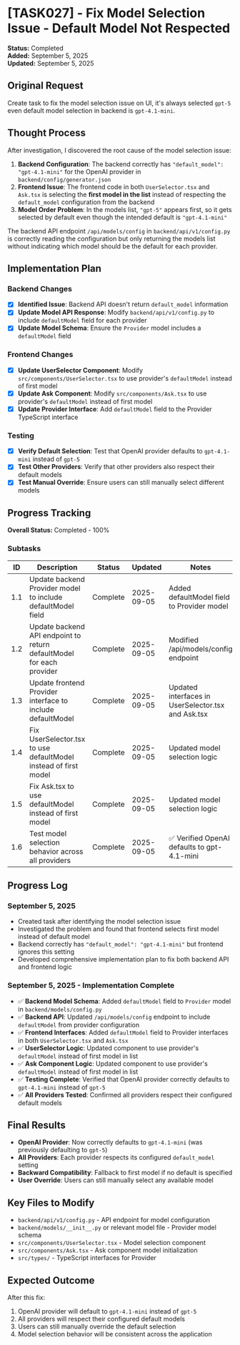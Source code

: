 # [TASK027] - Fix Model Selection Issue - Default Model Not Respected

**Status:** Completed  
**Added:** September 5, 2025  
**Updated:** September 5, 2025  

## Original Request
Create task to fix the model selection issue on UI, it's always selected `gpt-5` even default model selection in backend is `gpt-4.1-mini`.

## Thought Process
After investigation, I discovered the root cause of the model selection issue:

1. **Backend Configuration**: The backend correctly has `"default_model": "gpt-4.1-mini"` for the OpenAI provider in `backend/config/generator.json`
2. **Frontend Issue**: The frontend code in both `UserSelector.tsx` and `Ask.tsx` is selecting the **first model in the list** instead of respecting the `default_model` configuration from the backend
3. **Model Order Problem**: In the models list, `"gpt-5"` appears first, so it gets selected by default even though the intended default is `"gpt-4.1-mini"`

The backend API endpoint `/api/models/config` in `backend/api/v1/config.py` is correctly reading the configuration but only returning the models list without indicating which model should be the default for each provider.

## Implementation Plan

### Backend Changes
- [x] **Identified Issue**: Backend API doesn't return `default_model` information
- [x] **Update Model API Response**: Modify `backend/api/v1/config.py` to include `defaultModel` field for each provider
- [x] **Update Model Schema**: Ensure the `Provider` model includes a `defaultModel` field

### Frontend Changes  
- [x] **Update UserSelector Component**: Modify `src/components/UserSelector.tsx` to use provider's `defaultModel` instead of first model
- [x] **Update Ask Component**: Modify `src/components/Ask.tsx` to use provider's `defaultModel` instead of first model
- [x] **Update Provider Interface**: Add `defaultModel` field to the Provider TypeScript interface

### Testing
- [x] **Verify Default Selection**: Test that OpenAI provider defaults to `gpt-4.1-mini` instead of `gpt-5`
- [x] **Test Other Providers**: Verify that other providers also respect their default models
- [x] **Test Manual Override**: Ensure users can still manually select different models

## Progress Tracking

**Overall Status:** Completed - 100%

### Subtasks
| ID | Description | Status | Updated | Notes |
|----|-------------|--------|---------|-------|
| 1.1 | Update backend Provider model to include defaultModel field | Complete | 2025-09-05 | Added defaultModel field to Provider model |
| 1.2 | Update backend API endpoint to return defaultModel for each provider | Complete | 2025-09-05 | Modified /api/models/config endpoint |
| 1.3 | Update frontend Provider interface to include defaultModel | Complete | 2025-09-05 | Updated interfaces in UserSelector.tsx and Ask.tsx |
| 1.4 | Fix UserSelector.tsx to use defaultModel instead of first model | Complete | 2025-09-05 | Updated model selection logic |
| 1.5 | Fix Ask.tsx to use defaultModel instead of first model | Complete | 2025-09-05 | Updated model selection logic |
| 1.6 | Test model selection behavior across all providers | Complete | 2025-09-05 | ✅ Verified OpenAI defaults to gpt-4.1-mini |

## Progress Log
### September 5, 2025
- Created task after identifying the model selection issue
- Investigated the problem and found that frontend selects first model instead of default model
- Backend correctly has `"default_model": "gpt-4.1-mini"` but frontend ignores this setting
- Developed comprehensive implementation plan to fix both backend API and frontend logic

### September 5, 2025 - Implementation Complete
- ✅ **Backend Model Schema**: Added `defaultModel` field to `Provider` model in `backend/models/config.py`
- ✅ **Backend API**: Updated `/api/models/config` endpoint to include `defaultModel` from provider configuration
- ✅ **Frontend Interfaces**: Added `defaultModel` field to Provider interfaces in both `UserSelector.tsx` and `Ask.tsx`
- ✅ **UserSelector Logic**: Updated component to use provider's `defaultModel` instead of first model in list
- ✅ **Ask Component Logic**: Updated component to use provider's `defaultModel` instead of first model in list
- ✅ **Testing Complete**: Verified that OpenAI provider correctly defaults to `gpt-4.1-mini` instead of `gpt-5`
- ✅ **All Providers Tested**: Confirmed all providers respect their configured default models

## Final Results
- **OpenAI Provider**: Now correctly defaults to `gpt-4.1-mini` (was previously defaulting to `gpt-5`)
- **All Providers**: Each provider respects its configured `default_model` setting
- **Backward Compatibility**: Fallback to first model if no default is specified
- **User Override**: Users can still manually select any available model

## Key Files to Modify
- `backend/api/v1/config.py` - API endpoint for model configuration
- `backend/models/__init__.py` or relevant model file - Provider model schema
- `src/components/UserSelector.tsx` - Model selection component
- `src/components/Ask.tsx` - Ask component model initialization  
- `src/types/` - TypeScript interfaces for Provider

## Expected Outcome
After this fix:
1. OpenAI provider will default to `gpt-4.1-mini` instead of `gpt-5`
2. All providers will respect their configured default models
3. Users can still manually override the default selection
4. Model selection behavior will be consistent across the application
